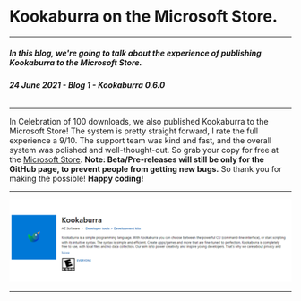 <style>
  .md-nav--primary .md-nav__link[for=__toc] ~ .md-nav {
    display: none;
  }
</style>

# Kookaburra on the Microsoft Store.
-----
##### **In this blog, we're going to talk about the experience of publishing Kookaburra to the Microsoft Store.**
###### ***24 June 2021 - Blog 1 - Kookaburra 0.6.0***
-----

In Celebration of 100 downloads, we also published Kookaburra to the Microsoft Store! The system is pretty straight forward, I rate the full experience a 9/10. The support team was kind and fast, and the overall system was polished and well-thought-out. So grab your copy for free at the [Microsoft Store](https://www.microsoft.com/store/apps/9pcq0dhdtzpm). **Note: Beta/Pre-releases will still be only for the GitHub page, to prevent people from getting new bugs.** So thank you for making the possible! **Happy coding!**

----
<img src="https://raw.githubusercontent.com/AZProductions/Kookaburra/main/docs-img/graph3.png" class="center">

----